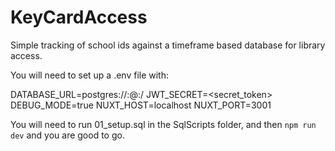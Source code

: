 # KeyCardAccess
Simple tracking of school ids against a timeframe based database for library access.

You will need to set up a .env file with:

DATABASE_URL=postgres://<user>:<pw>@<host>:<port>/<dbname>
JWT_SECRET=<secret_token>
DEBUG_MODE=true
NUXT_HOST=localhost
NUXT_PORT=3001


You will need to run 01_setup.sql in the SqlScripts folder, and then `npm run dev` and you are good to go.
